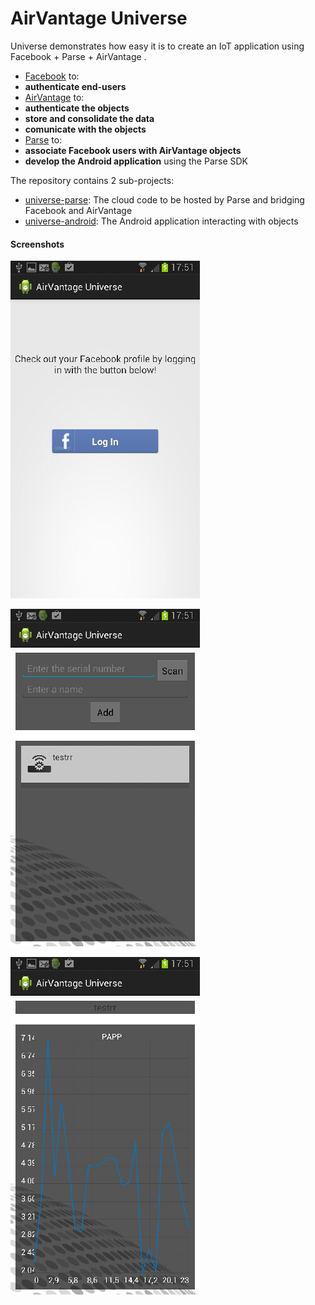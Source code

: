 AirVantage Universe
===================

Universe demonstrates how easy it is to create an IoT application using Facebook + Parse  + AirVantage .
* [Facebook](https://developers.facebook.com/) to:
 * __authenticate end-users__
* [AirVantage](http://www.sierrawireless.com/en/productsandservices/AirVantage_M2M_Cloud.aspx) to:
 * __authenticate the objects__
 * __store and consolidate the data__
 * __comunicate with the objects__
* [Parse](https://www.parse.com) to:
 * __associate Facebook users with AirVantage objects__
 * __develop the Android application__ using the Parse SDK

The repository contains 2 sub-projects:
* [universe-parse](/universe-parse): The cloud code to be hosted by Parse and bridging Facebook and AirVantage
* [universe-android](universe-android): The Android application interacting with objects

#### Screenshots

![Login screen](/screenshots/Screenshot_2013-12-03-17-51-53.jpeg "Login screen")

![Add and List things](/screenshots/Screenshot_2013-12-03-17-51-32.jpeg "Add and List things")

![Details of a Thing](/screenshots/Screenshot_2013-12-03-17-51-44.jpeg "Details of a Thing")

